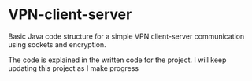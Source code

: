 # VPN-client-server
Basic Java code structure for a simple VPN client-server communication using sockets and encryption.

The code is explained in the written code for the project. I will keep updating this project as I make progress
